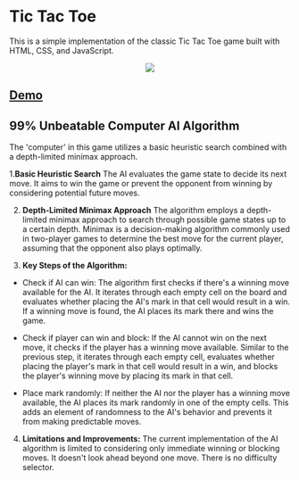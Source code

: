 
# Tic Tac Toe 

This is a simple implementation of the classic Tic Tac Toe game built with HTML, CSS, and JavaScript.

<p align="center">
  <img src="https://github.com/sankeer28/tic-tac-toe/assets/112449287/cd329a40-f694-44bd-b166-1ea9ca4185dc" />
</p>

## [Demo](https://sankeer28.github.io/tic-tac-toe/)

## 99% Unbeatable Computer AI Algorithm
The 'computer' in this game utilizes a basic heuristic search combined with a depth-limited minimax approach.

1.**Basic Heuristic Search**
The AI evaluates the game state to decide its next move. It aims to win the game or prevent the opponent from winning by considering potential future moves.

2. **Depth-Limited Minimax Approach**
The algorithm employs a depth-limited minimax approach to search through possible game states up to a certain depth. Minimax is a decision-making algorithm commonly used in two-player games to determine the best move for the current player, assuming that the opponent also plays optimally.

3. **Key Steps of the Algorithm:**
- Check if AI can win: The algorithm first checks if there's a winning move available for the AI. It iterates through each empty cell on the board and evaluates whether placing the AI's mark in that cell would result in a win. If a winning move is found, the AI places its mark there and wins the game.

- Check if player can win and block: If the AI cannot win on the next move, it checks if the player has a winning move available. Similar to the previous step, it iterates through each empty cell, evaluates whether placing the player's mark in that cell would result in a win, and blocks the player's winning move by placing its mark in that cell.

- Place mark randomly: If neither the AI nor the player has a winning move available, the AI places its mark randomly in one of the empty cells. This adds an element of randomness to the AI's behavior and prevents it from making predictable moves.

4. **Limitations and Improvements:**
The current implementation of the AI algorithm is limited to considering only immediate winning or blocking moves. It doesn't look ahead beyond one move.
There is no difficulty selector.


